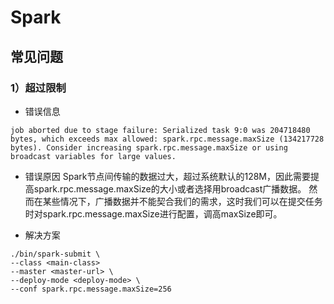 # Spark
## 常见问题
### 1）超过限制
- 错误信息

```
job aborted due to stage failure: Serialized task 9:0 was 204718480 bytes, which exceeds max allowed: spark.rpc.message.maxSize (134217728 bytes). Consider increasing spark.rpc.message.maxSize or using broadcast variables for large values.
```

- 错误原因
Spark节点间传输的数据过大，超过系统默认的128M，因此需要提高spark.rpc.message.maxSize的大小或者选择用broadcast广播数据。
然而在某些情况下，广播数据并不能契合我们的需求，这时我们可以在提交任务时对spark.rpc.message.maxSize进行配置，调高maxSize即可。

- 解决方案

```
./bin/spark-submit \
--class <main-class>
--master <master-url> \
--deploy-mode <deploy-mode> \
--conf spark.rpc.message.maxSize=256
```
